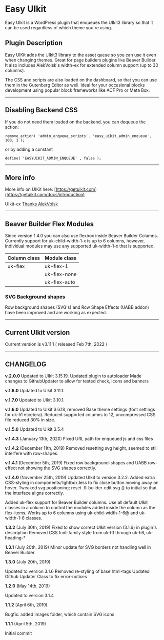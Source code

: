 
# Easy UIkit


Easy UIkit is a WordPress plugin that enqueues the UIkit3 library so that it can be used regardless of which theme you're using.

## Plugin Description

Easy UIKit adds the UIkit3 library to the asset queue so you can use it even when changing themes. Great for page builders plugins like Beaver Builder. It also includes AlekVolsk's width-ex for extended column support (up to 30 columns).

The CSS and scripts are also loaded on the dashboard, so that you can use them in the Gutenberg Editor as well. Ideal for your occasional blocks development using popular block frameworks like ACF Pro or Meta Box.

---

## Disabling Backend CSS


If you do not need them loaded on the backend, you can dequeue the action:

`
    remove_action( 'admin_enqueue_scripts', 'easy_uikit_admin_enqueue', 100, 1 );
`

or by adding a constant

`
    define( 'EASYUIKIT_ADMIN_ENQUEUE' , false );
`

---
## More info

More info on UIKit here: [https://getuikit.com](https://getuikit.com/docs/introduction)

UIkit-ex [Thanks AlekVolsk](https://github.com/master3-blank-template/UIkit-Ex)

---

## Beaver Builder Flex Modules
Since version 1.4.0 you can also use flexbox inside Beaver Builder Columns. Currently support for uk-child-width-1-x is up to 6 columns, however, individual modules may use any supported uk-width-1-x that is supported.


|Column class|Module class |
|--|--|
|uk-flex  |uk-flex-1  |
| | uk-flex-none
| | uk-flex-auto


### **SVG Background shapes**

Row background shapes (SVG's) and Row Shape Effects (UABB addon) have been improved and are working as expected.

---
## Current UIkit version
Current version is v3.11.1 ( released Feb 7th, 2022 )

---

## CHANGELOG

**v.2.0.0**
Updated to UIkit 3.15.19.
Updated plugin to autoloader
Made changes to GithubUpdater to allow for tested check, icons and banners

**v.1.8.0** 
Updated to UIkit 3.11.1.

**v.1.7.0** 
Updated to UIkit 3.10.1.

**v.1.6.0** 
Updated to UIkit 3.6.18, removed Base theme settings (font settings for uk-h1 etcetera). Reduced supported columns to 12, uncompressed CSS file reduced 30% in size.

**v.1.5.0** 
Updated to UIkit 3.5.4

**v.1.4.3** (January 13th, 2020)
Fixed URL path for enqueued js and css files

**v.1.4.2** (December 11th, 2019)
Removed resetting svg height, seemed to still interfere with row-shapes.

**v.1.4.1** (December 5th, 2019)
Fixed row background-shapes and UABB row-effect not showing the SVG shapes correctly.

**v.1.4.0** (November 25th, 2019)
Updated UIkit to version 3.2.2.
Added extra CSS-styling in components/lightbox.less to fix close button moving away on hover.
Tweaked svg positioning; reset .fl-builder-edit svg {} to initial so that the interface aligns correctly.

Added uk-flex support for Beaver Builder columns. Use all default UIkit classes in a column to control the modules added inside the column as the flex-items. Works up to 6 columns using uk-child-width-1-6@ and uk-width-1-6 classes.

**1.3.2** (July 30th, 2019)
Fixed to show correct UIkit version (3.1.6) in plugin's description
Removed CSS font-family style from uk-h1 through uk-h6, uk-heading-*

**1.3.1** (July 20th, 2019)
Minor update for SVG borders not handling well in Beaver Builder

**1.3.0** (July 20th, 2019)

Updated to version 3.1.6
Removed re-styling of base html-tags
Updated Github Updater Class to fix error-notices


**1.2.0** (May 14th, 2019)

Updated to version 3.1.4

**1.1.2** (April 6th, 2019)

Bugfix: added Images folder, which contain SVG icons

**1.1.1** (April 5th, 2019)

Initial commit
